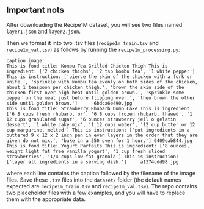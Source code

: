## Important nots
After downloading the Recipe1M dataset, you will see two files named `layer1.json` and `layer2.json`.

Then we format it into two .tsv files (`recipe1m_train.tsv` and `recipe1m_val.tsv`) as follows by running the `recipe1m_processing.py`:
```
caption image
This is food title: Kombu Tea Grilled Chicken Thigh This is ingredient: ['2 chicken thighs', '2 tsp kombu tea', '1 white pepper'] This is instruction: ['pierce the skin of the chicken with a fork or knife.', 'sprinkle with kombu tea evenly on both sides of the chicken, about 1 teaspoon per chicken thigh.', 'brown the skin side of the chicken first over high heat until golden brown.', 'sprinkle some pepper on the meat just before flipping over.', 'then brown the other side until golden brown.']      6bdca6e490.jpg
This is food title: Strawberry Rhubarb Dump Cake This is ingredient: ['6 8 cups fresh rhubarb, or', '6 8 cups frozen rhubarb, thawed', '1 12 cups granulated sugar', '6 ounces strawberry jell o gelatin dessert', '1 white cake mix', '1 12 cups water', '12 cup butter or 12 cup margarine, melted'] This is instruction: ['put ingredients in a buttered 9 x 12 x 2 inch pan in even layers in the order that they are given do not mix.', 'bake in a 350 oven for 1 hour.'] 6409eab844.jpg
This is food title: Yogurt Parfaits This is ingredient: ['8 ounces, weight light fat free vanilla yogurt', '1 cup fresh sliced strawberries', '1/4 cups low fat granola'] This is instruction: ['layer all ingredients in a serving dish.']     a1374cdd98.jpg
```
where each line contains the caption followed by the filename of the image files. Save these `.tsv` files into the `dataset/` folder (the default names expected are `recipe1m_train.tsv` and `recipe1m_val.tsv`). The repo contains two placeholder files with a few examples, and you will have to replace them with the appropriate data.

